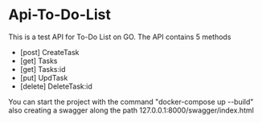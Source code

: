 # Api-To-Do-List


This is a test API for To-Do List on GO.
The API contains 5 methods
- [post] CreateTask
- [get] Tasks
- [get] Tasks:id
- [put] UpdTask
- [delete] DeleteTask:id


You can start the project with the command "docker-compose up --build"
also creating a swagger along the path 127.0.0.1:8000/swagger/index.html
